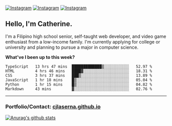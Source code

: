<a href="https://www.instagram.com/clasernaj/"><img src="https://img.shields.io/badge/-Instagram-e4405f?style=flat-square&logo=Instagram&logoColor=white" alt="Instagram"/></a>
<a href="https://www.linkedin.com/in/catherinelaserna/"><img src="https://img.shields.io/badge/-LinkedIn-0e76a8?style=flat-square&logo=Linkedin&logoColor=white" alt="Instagram"/></a> 
<a href="https://cjlaserna.github.io/"><img src="https://img.shields.io/badge/-Portfolio-purple" alt="Instagram"/></a> 

## Hello, I'm Catherine.
I'm a Filipino high school senior, self-taught web developer, and video game enthusiast from a low-income family. I'm currently applying for college or university and planning to pursue a major in computer science.

**What've I been up to this week?** 
<!--START_SECTION:waka-->

```text
TypeScript   13 hrs 47 mins  █████████████▒░░░░░░░░░░░   52.97 %
HTML         4 hrs 46 mins   ████▓░░░░░░░░░░░░░░░░░░░░   18.31 %
CSS          3 hrs 37 mins   ███▒░░░░░░░░░░░░░░░░░░░░░   13.89 %
JavaScript   1 hr 18 mins    █▒░░░░░░░░░░░░░░░░░░░░░░░   05.04 %
Python       1 hr 15 mins    █▒░░░░░░░░░░░░░░░░░░░░░░░   04.82 %
Markdown     43 mins         ▓░░░░░░░░░░░░░░░░░░░░░░░░   02.76 %
```

<!--END_SECTION:waka-->

-------------
### Portfolio/Contact: [cjlaserna.github.io](https://cjlaserna.github.io)
[![Anurag's github stats](https://github-readme-stats.vercel.app/api?username=cjlaserna&theme=cobalt)](https://github.com/anuraghazra/github-readme-stats)
